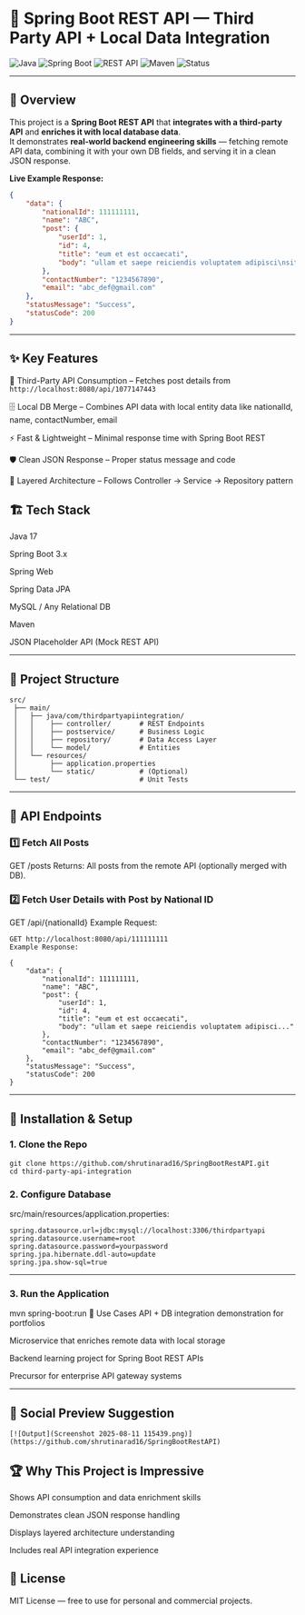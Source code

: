 # 🚀 Spring Boot REST API — Third Party API + Local Data Integration

![Java](https://img.shields.io/badge/Java-17-orange?style=for-the-badge)
![Spring Boot](https://img.shields.io/badge/Spring%20Boot-3.x-brightgreen?style=for-the-badge)
![REST API](https://img.shields.io/badge/REST-API-blue?style=for-the-badge)
![Maven](https://img.shields.io/badge/Maven-Build-red?style=for-the-badge)
![Status](https://img.shields.io/badge/Status-Active-success?style=for-the-badge)

---

## 📌 Overview
This project is a **Spring Boot REST API** that **integrates with a third-party API** and **enriches it with local database data**.  
It demonstrates **real-world backend engineering skills** — fetching remote API data, combining it with your own DB fields, and serving it in a clean JSON response.

**Live Example Response:**
```json
{
    "data": {
        "nationalId": 111111111,
        "name": "ABC",
        "post": {
            "userId": 1,
            "id": 4,
            "title": "eum et est occaecati",
            "body": "ullam et saepe reiciendis voluptatem adipisci\nsit amet autem assumenda provident rerum culpa\nquis hic commodi nesciunt rem tenetur doloremque ipsam iure\nquis sunt voluptatem rerum illo velit"
        },
        "contactNumber": "1234567890",
        "email": "abc_def@gmail.com"
    },
    "statusMessage": "Success",
    "statusCode": 200
}
```
---
## ✨ Key Features
🔗 Third-Party API Consumption – Fetches post details from ``` http://localhost:8080/api/1077147443```

🗄 Local DB Merge – Combines API data with local entity data like nationalId, name, contactNumber, email

⚡ Fast & Lightweight – Minimal response time with Spring Boot REST

🛡 Clean JSON Response – Proper status message and code

📂 Layered Architecture – Follows Controller → Service → Repository pattern

## 🏗 Tech Stack
Java 17

Spring Boot 3.x

Spring Web

Spring Data JPA

MySQL / Any Relational DB

Maven

JSON Placeholder API (Mock REST API)

---
## 📂 Project Structure
```
src/
 ├── main/
 │   ├── java/com/thirdpartyapiintegration/
 │   │    ├── controller/       # REST Endpoints
 │   │    ├── postservice/      # Business Logic
 │   │    ├── repository/       # Data Access Layer
 │   │    └── model/            # Entities
 │   └── resources/
 │        ├── application.properties
 │        └── static/           # (Optional)
 └── test/                      # Unit Tests
```
---
## 🚦 API Endpoints
### 1️⃣ Fetch All Posts
GET /posts
Returns: All posts from the remote API (optionally merged with DB).


### 2️⃣ Fetch User Details with Post by National ID
GET /api/{nationalId}
Example Request:

```
GET http://localhost:8080/api/111111111
Example Response:

{
    "data": {
        "nationalId": 111111111,
        "name": "ABC",
        "post": {
            "userId": 1,
            "id": 4,
            "title": "eum et est occaecati",
            "body": "ullam et saepe reiciendis voluptatem adipisci..."
        },
        "contactNumber": "1234567890",
        "email": "abc_def@gmail.com"
    },
    "statusMessage": "Success",
    "statusCode": 200
}
```
---
## 🔧 Installation & Setup

### 1. Clone the Repo
```
git clone https://github.com/shrutinarad16/SpringBootRestAPI.git
cd third-party-api-integration
```

### 2. Configure Database
src/main/resources/application.properties:
```
spring.datasource.url=jdbc:mysql://localhost:3306/thirdpartyapi
spring.datasource.username=root
spring.datasource.password=yourpassword
spring.jpa.hibernate.ddl-auto=update
spring.jpa.show-sql=true

```
---

### 3. Run the Application
mvn spring-boot:run
🎯 Use Cases
API + DB integration demonstration for portfolios

Microservice that enriches remote data with local storage

Backend learning project for Spring Boot REST APIs

Precursor for enterprise API gateway systems

---

## 📸 Social Preview Suggestion
```
[![Output](Screenshot 2025-08-11 115439.png)](https://github.com/shrutinarad16/SpringBootRestAPI)
```

## 🏆 Why This Project is Impressive

Shows API consumption and data enrichment skills

Demonstrates clean JSON response handling

Displays layered architecture understanding

Includes real API integration experience

## 📜 License
MIT License — free to use for personal and commercial projects.
